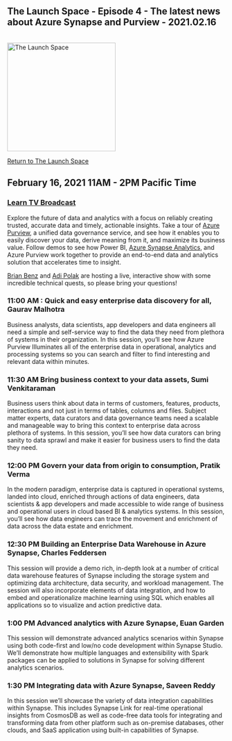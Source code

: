 ## The Launch Space - Episode 4 - The latest news about Azure Synapse and Purview - 2021.02.16
<br/>
<img src="../media/LaunchSpace_Logo-Large_github.png" ant="launchspace logo" title="The Launch Space" width="250">


[Return to The Launch Space](../README.md)
<br/>

## February 16, 2021 11AM - 2PM Pacific Time

### [Learn TV Broadcast](https://aka.ms/learntv) 

Explore the future of data and analytics with a focus on reliably creating trusted, accurate data and timely, actionable insights.  Take a tour of [Azure Purview](https://azure.microsoft.com/services/purview/), a unified data governance service, and see how it enables you to easily discover your data, derive meaning from it, and maximize its business value.  Follow demos to see how Power BI, [Azure Synapse Analytics](https://azure.microsoft.com/services/synapse-analytics/), and Azure Purview work together to provide an end-to-end data and analytics solution that accelerates time to insight.  

[Brian Benz](https://twitter.com/bbenz) and [Adi Polak](https://twitter.com/AdiPolak) are hosting a live, interactive show with some incredible technical quests, so please bring your questions! 

### 11:00 AM : Quick and easy enterprise data discovery for all, Gaurav Malhotra
Business analysts, data scientists, app developers and data engineers all need a simple and self-service way to find the data they need from plethora of systems in their organization. In this session, you’ll see how Azure Purview Illuminates all of the enterprise data in operational, analytics and processing systems so you can search and filter to find interesting and relevant data within minutes. 

 
### 11:30 AM Bring business context to your data assets, Sumi Venkitaraman 
Business users think about data in terms of customers, features, products, interactions and not just in terms of tables, columns and files. Subject matter experts, data curators and data governance teams need a scalable and manageable way to bring this context to enterprise data across plethora of systems. In this session, you’ll see how data curators can bring sanity to data sprawl and make it easier for business users to find the data they need. 

 
### 12:00 PM Govern your data from origin to consumption, Pratik Verma
In the modern paradigm, enterprise data is captured in operational systems, landed into cloud, enriched through actions of data engineers, data scientists & app developers and made accessible to wide range of business and operational users in cloud based BI & analytics systems. In this session, you’ll see how data engineers can trace the movement and enrichment of data across the data estate and enrichment. 

### 12:30 PM Building an Enterprise Data Warehouse in Azure Synapse, Charles Feddersen
This session will provide a demo rich, in-depth look at a number of critical data warehouse features of Synapse including the storage system and optimizing data architecture, data security, and workload management. The session will also incorporate elements of data integration, and how to embed and operationalize machine learning using SQL which enables all applications so to visualize and action predictive data. 

 
### 1:00 PM Advanced analytics with Azure Synapse, Euan Garden
This session will demonstrate advanced analytics scenarios within Synapse using both code-first and low/no code development within Synapse Studio. We’ll demonstrate how multiple languages and extensibility with Spark packages can be applied to solutions in Synapse for solving different analytics scenarios.

### 1:30 PM Integrating data with Azure Synapse, Saveen Reddy
In this session we’ll showcase the variety of data integration capabilities within Synapse. This includes Synapse Link for real-time operational insights from CosmosDB as well as code-free data tools for integrating and transforming data from other platform such as on-premise databases, other clouds, and SaaS application using built-in capabilities of Synapse.
